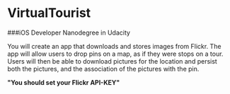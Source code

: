 VirtualTourist
==

###iOS Developer Nanodegree in Udacity

You will create an app that downloads and stores images from Flickr. The app will allow users to drop pins on a map, as if they were stops on a tour. Users will then be able to download pictures for the location and persist both the pictures, and the association of the pictures with the pin.

**"You should set your Flickr API-KEY"**
